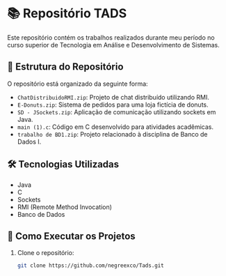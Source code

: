 # 📚 Repositório TADS

Este repositório contém os trabalhos realizados durante meu período no curso superior de Tecnologia em Análise e Desenvolvimento de Sistemas.

## 📁 Estrutura do Repositório

O repositório está organizado da seguinte forma:

- `ChatDistribuidoRMI.zip`: Projeto de chat distribuído utilizando RMI.
- `E-Donuts.zip`: Sistema de pedidos para uma loja fictícia de donuts.
- `SD - JSockets.zip`: Aplicação de comunicação utilizando sockets em Java.
- `main (1).c`: Código em C desenvolvido para atividades acadêmicas.
- `trabalho de BD1.zip`: Projeto relacionado à disciplina de Banco de Dados I.

## 🛠️ Tecnologias Utilizadas

- Java  
- C  
- Sockets  
- RMI (Remote Method Invocation)  
- Banco de Dados

## 🚀 Como Executar os Projetos

1. Clone o repositório:
   ```bash
   git clone https://github.com/negreexco/Tads.git
